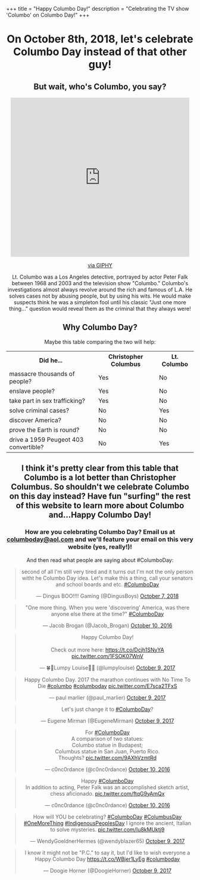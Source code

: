 +++
title = "Happy Columbo Day!"
description = "Celebrating the TV show 'Columbo' on Columbo Day!"
+++

<center>
<h1>On October 8th, 2018, let's celebrate Columbo Day instead of that other guy!</h1>

<h2>But wait, who's Columbo, you say?</h2>

<iframe src="https://giphy.com/embed/ylyUQm2pCWo5yLfFEQ" width="480" height="426" frameBorder="0" class="giphy-embed" allowFullScreen></iframe><p><a href="https://giphy.com/gifs/bad-ass-detective-columbo-ylyUQm2pCWo5yLfFEQ">via GIPHY</a></p>

Lt. Columbo was a Los Angeles detective, portrayed by actor Peter Falk between 1968 and 2003 and the television show "Columbo." Columbo's investigations almost always revolve around the rich and famous of L.A. He solves cases not by abusing people, but by using his wits. He would make suspects think he was a simpleton fool until his classic "Just one more thing..." question would reveal them as the criminal that they always were!

<h2>Why Columbo Day?</h2>

Maybe this table comparing the two will help:

<table>
  <tr>
    <th>Did he...</th>
    <th>Christopher Columbus</th>
    <th>Lt. Columbo</th>
  </tr>
  <tr>
    <td>massacre thousands of people?</td>
    <td>Yes</td>
    <td>No</td>
  </tr>
  <tr>
    <td>enslave people?</td>
    <td>Yes</td>
    <td>No</td>
  </tr>
  <tr>
    <td>take part in sex trafficking?</td>
    <td>Yes</td>
    <td>No</td>
  </tr>
  <tr>
    <td>solve criminal cases?</td>
    <td>No</td>
    <td>Yes</td>
  </tr>  
  <tr>
    <td>discover America?</td>
    <td>No</td>
    <td>No</td>
  </tr>
  <tr>
    <td>prove the Earth is round?</td>
    <td>No</td>
    <td>No</td>
  </tr>
  <tr>
    <td>drive a 1959 Peugeot 403 convertible?</td>
    <td>No</td>
    <td>Yes</td>
  </tr>
</table>

<h2>I think it's pretty clear from this table that Columbo is a lot better than Christopher Columbus. So shouldn't we celebrate Columbo on this day instead? Have fun "surfing" the rest of this website to learn more about Columbo and...Happy Columbo Day!</h2>

<h3>How are you celebrating Columbo Day? Email us at <a href="mailto:columboday@aol.com">columboday@aol.com</a> and we'll feature your email on this very website (yes, really!)!</h3>

And then read what people are saying about #ColumboDay:<p>

<blockquote class="twitter-tweet" data-lang="en"><p lang="en" dir="ltr">second of all I&#39;m still very tired and it turns out I&#39;m not the only person witht he Columbo Day idea. Let&#39;s make this a thing, call your senators and school boards and etc. <a href="https://twitter.com/hashtag/ColumboDay?src=hash&amp;ref_src=twsrc%5Etfw">#ColumboDay</a></p>&mdash; Dingus BOO!!!! Gaming (@DingusBoys) <a href="https://twitter.com/DingusBoys/status/1049054687343902721?ref_src=twsrc%5Etfw">October 7, 2018</a></blockquote>
<script async src="https://platform.twitter.com/widgets.js" charset="utf-8"></script>

<blockquote class="twitter-tweet" data-lang="en"><p lang="en" dir="ltr">&quot;One more thing. When you were &#39;discovering&#39; America, was there anyone else there at the time?&quot; <a href="https://twitter.com/hashtag/ColumboDay?src=hash&amp;ref_src=twsrc%5Etfw">#ColumboDay</a></p>&mdash; Jacob Brogan (@Jacob_Brogan) <a href="https://twitter.com/Jacob_Brogan/status/785607104585469952?ref_src=twsrc%5Etfw">October 10, 2016</a></blockquote>
<script async src="//platform.twitter.com/widgets.js" charset="utf-8"></script>

<blockquote class="twitter-tweet" data-lang="en"><p lang="en" dir="ltr">Happy Columbo Day! <br><br>Check out more here: <a href="https://t.co/Dcjh1SNyYA">https://t.co/Dcjh1SNyYA</a> <a href="https://t.co/1FSOK07WnV">pic.twitter.com/1FSOK07WnV</a></p>&mdash; 🍀🐥Lumpy Louise🌹🐥 (@lumpylouise) <a href="https://twitter.com/lumpylouise/status/917424452345921538?ref_src=twsrc%5Etfw">October 9, 2017</a></blockquote>
<script async src="//platform.twitter.com/widgets.js" charset="utf-8"></script>

<blockquote class="twitter-tweet" data-lang="en"><p lang="en" dir="ltr">Happy Columbo Day. 2017 the marathon continues with No Time To Die <a href="https://twitter.com/hashtag/columbo?src=hash&amp;ref_src=twsrc%5Etfw">#columbo</a> <a href="https://twitter.com/hashtag/columboday?src=hash&amp;ref_src=twsrc%5Etfw">#columboday</a> <a href="https://t.co/E7sca2TFxS">pic.twitter.com/E7sca2TFxS</a></p>&mdash; paul marlier (@paul_marlier) <a href="https://twitter.com/paul_marlier/status/917398993885331457?ref_src=twsrc%5Etfw">October 9, 2017</a></blockquote>
<script async src="//platform.twitter.com/widgets.js" charset="utf-8"></script>

<blockquote class="twitter-tweet" data-lang="en"><p lang="en" dir="ltr">Let&#39;s just change it to <a href="https://twitter.com/hashtag/ColumboDay?src=hash&amp;ref_src=twsrc%5Etfw">#ColumboDay</a>?</p>&mdash; Eugene Mirman (@EugeneMirman) <a href="https://twitter.com/EugeneMirman/status/917391704696737792?ref_src=twsrc%5Etfw">October 9, 2017</a></blockquote>
<script async src="//platform.twitter.com/widgets.js" charset="utf-8"></script>

<blockquote class="twitter-tweet" data-lang="en"><p lang="en" dir="ltr">For <a href="https://twitter.com/hashtag/ColumboDay?src=hash&amp;ref_src=twsrc%5Etfw">#ColumboDay</a><br>A comparison of two statues:<br>Columbo statue in Budapest;<br>Columbus statue in San Juan, Puerto Rico.<br>Thoughts? <a href="https://t.co/9AXhVzmtRd">pic.twitter.com/9AXhVzmtRd</a></p>&mdash; c0nc0rdance (@c0nc0rdance) <a href="https://twitter.com/c0nc0rdance/status/785515823561527296?ref_src=twsrc%5Etfw">October 10, 2016</a></blockquote>
<script async src="//platform.twitter.com/widgets.js" charset="utf-8"></script>

<blockquote class="twitter-tweet" data-lang="en"><p lang="en" dir="ltr">Happy <a href="https://twitter.com/hashtag/ColumboDay?src=hash&amp;ref_src=twsrc%5Etfw">#ColumboDay</a><br>In addition to acting, Peter Falk was an accomplished sketch artist, chess aficionado. <a href="https://t.co/ftqG9yAmQx">pic.twitter.com/ftqG9yAmQx</a></p>&mdash; c0nc0rdance (@c0nc0rdance) <a href="https://twitter.com/c0nc0rdance/status/785514823454892033?ref_src=twsrc%5Etfw">October 10, 2016</a></blockquote>
<script async src="//platform.twitter.com/widgets.js" charset="utf-8"></script>

<blockquote class="twitter-tweet" data-lang="en"><p lang="en" dir="ltr">How will YOU be celebrating? <a href="https://twitter.com/hashtag/ColumboDay?src=hash&amp;ref_src=twsrc%5Etfw">#ColumboDay</a> <a href="https://twitter.com/hashtag/ColumbusDay?src=hash&amp;ref_src=twsrc%5Etfw">#ColumbusDay</a> <a href="https://twitter.com/hashtag/OneMoreThing?src=hash&amp;ref_src=twsrc%5Etfw">#OneMoreThing</a> <a href="https://twitter.com/hashtag/IndigenousPeoplesDay?src=hash&amp;ref_src=twsrc%5Etfw">#IndigenousPeoplesDay</a> I ignore the ancient, Italian to solve mysteries. <a href="https://t.co/Iu8kMUktj9">pic.twitter.com/Iu8kMUktj9</a></p>&mdash; WendyGoeldnerHermes (@wendyblazer65) <a href="https://twitter.com/wendyblazer65/status/917381230185910272?ref_src=twsrc%5Etfw">October 9, 2017</a></blockquote>
<script async src="//platform.twitter.com/widgets.js" charset="utf-8"></script>

<blockquote class="twitter-tweet" data-lang="en"><p lang="en" dir="ltr">I know it might not be &quot;P.C.&quot; to say it, but I&#39;d like to wish everyone a Happy Columbo Day <a href="https://t.co/WBjer1LyEg">https://t.co/WBjer1LyEg</a> <a href="https://twitter.com/hashtag/columboday?src=hash&amp;ref_src=twsrc%5Etfw">#columboday</a></p>&mdash; Doogie Horner (@DoogieHorner) <a href="https://twitter.com/DoogieHorner/status/917406456563027969?ref_src=twsrc%5Etfw">October 9, 2017</a></blockquote>
<script async src="//platform.twitter.com/widgets.js" charset="utf-8"></script>

</center>
